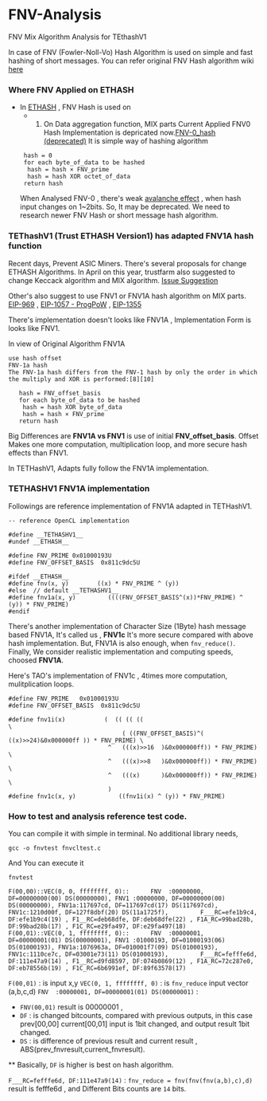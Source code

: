 # FNV-Analysis
FNV Mix Algorithm Analysis for TEthashV1

In case of FNV (Fowler-Noll-Vo) Hash Algorithm is used on simple and fast hashing of short messages.
You can refer original FNV Hash algorithm wiki [here](https://en.wikipedia.org/wiki/Fowler%E2%80%93Noll%E2%80%93Vo_hash_function#FNV-1_hash)

### Where FNV Applied on ETHASH

- In [ETHASH](https://github.com/ethereum/wiki/wiki/Ethash) , FNV Hash is used on
  * 1) On Data aggregation function, MIX parts
       Current Applied FNV0 Hash Implementation is depricated now.[FNV-0_hash (deprecated)](https://en.wikipedia.org/wiki/Fowler%E2%80%93Noll%E2%80%93Vo_hash_function#FNV-0_hash_(deprecated))
       It is simple way of hashing algorithm
  ```
   hash = 0
   for each byte_of_data to be hashed
   	hash = hash × FNV_prime
   	hash = hash XOR octet_of_data
   return hash
  ```
  When Analysed FNV-0 , there's weak [avalanche effect](https://simple.wikipedia.org/wiki/Avalanche_effect) , when hash input changes on 1~2bits.
  So, It may be deprecated.
  We need to research newer FNV Hash or short message hash algorithm.

### TEThashV1 (Trust ETHASH Version1) has adapted FNV1A hash function

Recent days, Prevent ASIC Miners.
There's several proposals for change ETHASH Algorithms.
In April on this year, trustfarm also suggested to change Keccack algorithm and MIX algorithm. [Issue Suggestion](https://github.com/ethereum/EIPs/issues/958#issuecomment-377849594)

Other's also suggest to use FNV1 or FNV1A hash algorithm on MIX parts.
[EIP-969](https://github.com/ethereum/EIPs/blob/master/EIPS/eip-969.md) ,  [EIP-1057 - ProgPoW](https://github.com/ethereum/EIPs/blob/master/EIPS/eip-1057.md) , [EIP-1355](https://github.com/ethereum/EIPs/blob/master/EIPS/eip-1355.md)

There's implementation doesn't looks like FNV1A , Implementation Form is looks like FNV1.

In view of Original Algorithm FNV1A 
```
use hash offset
FNV-1a hash
The FNV-1a hash differs from the FNV-1 hash by only the order in which the multiply and XOR is performed:[8][10]

   hash = FNV_offset_basis
   for each byte_of_data to be hashed
   	hash = hash XOR byte_of_data
   	hash = hash × FNV_prime
   return hash
```
Big Differences are **FNV1A vs FNV1** is use of initial **FNV_offset_basis**.
Offset Makes one more computation, multiplication loop, and more secure hash effects than FNV1.

In TETHashV1, Adapts fully follow the FNV1A implementation.

### TETHASHV1 FNV1A implementation

Followings are reference implementation of FNV1A adapted in TETHashV1.

```
-- reference OpenCL implementation

#define __TETHASHV1__
#undef __ETHASH__

#define FNV_PRIME 0x01000193U
#define FNV_OFFSET_BASIS  0x811c9dc5U

#ifdef __ETHASH__
#define fnv(x, y)        ((x) * FNV_PRIME ^ (y))
#else  // default __TETHASHV1__ 
#define fnv1a(x, y)         ((((FNV_OFFSET_BASIS^(x))*FNV_PRIME) ^ (y)) * FNV_PRIME)
#endif
```
There's another implementation of Character Size (1Byte) hash message based FNV1A, It's called us , **FNV1c**
It's more secure compared with above hash implementation. But, FNV1A is also enough, when `fnv_reduce()`.
Finally, We consider realistic implementation and computing speeds, choosed **FNV1A**.

Here's TAO's implementation of FNV1c , 4times more computation, mulitplication loops.
```
#define FNV_PRIME   0x01000193U
#define FNV_OFFSET_BASIS  0x811c9dc5U

#define fnv1i(x)           (  (( (( ((                                          \
                                ( ((FNV_OFFSET_BASIS)^( ((x)>>24)&0x000000ff )) * FNV_PRIME) \
                            ^   (((x)>>16  )&0x000000ff)) * FNV_PRIME) \
                            ^   (((x)>>8   )&0x000000ff)) * FNV_PRIME) \
                            ^   (((x)      )&0x000000ff)) * FNV_PRIME) \
                            )
#define fnv1c(x, y)            ((fnv1i(x) ^ (y)) * FNV_PRIME)
```

### How to test and analysis reference test code.

You can compile it with simple in terminal.
No additional library needs, 

```
gcc -o fnvtest fnvcltest.c
```

And You can execute it
```
fnvtest

F(00,00)::VEC(0, 0, ffffffff, 0)::      FNV  :00000000, DF=00000000(00) DS(00000000), FNV1 :00000000, DF=00000000(00) DS(00000000), FNV1a:117697cd, DF=117697cd(17) DS(117697cd), FNV1c:1210d00f, DF=127f8dbf(20) DS(11a1725f),         F___RC=efe1b9c4, DF:efe1b9c4(19) , F1__RC=deb68dfe, DF:deb68dfe(22) , F1A_RC=99bad28b, DF:99bad28b(17) , F1C_RC=e29fa497, DF:e29fa497(18)
F(00,01)::VEC(0, 1, ffffffff, 0)::      FNV  :00000001, DF=00000001(01) DS(00000001), FNV1 :01000193, DF=01000193(06) DS(01000193), FNV1a:1076963a, DF=010001f7(09) DS(01000193), FNV1c:1110ce7c, DF=03001e73(11) DS(01000193),         F___RC=fefffe6d, DF:111e47a9(14) , F1__RC=d9fd8597, DF:074b0869(12) , F1A_RC=72c287e0, DF:eb78556b(19) , F1C_RC=6b6991ef, DF:89f63578(17)
```
`F(00,01)` : is input x,y 
`VEC(0, 1, ffffffff, 0)`  : is `fnv_reduce` input vector (a,b,c,d)
`FNV  :00000001, DF=00000001(01) DS(00000001)` : 
  * `FNV(00,01)` result is 00000001 , 
  * `DF` : is changed bitcounts, compared with previous outputs, in this case prev[00,00] current[00,01] input is 1bit changed, and output result 1bit changed.
  * `DS` : is difference of previous result and current result , ABS(prev_fnvresult,current_fnvresult).

** Basically, `DF` is higher is best on hash algorithm.

`F___RC=fefffe6d, DF:111e47a9(14)` : `fnv_reduce = fnv(fnv(fnv(a,b),c),d) ` result is fefffe6d , and Different Bits counts are `14` bits.

